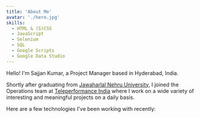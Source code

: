 ```yaml
---
title: 'About Me'
avatar: './hero.jpg'
skills:
  - HTML & (S)CSS
  - JavaScript
  - Selenium
  - SQL
  - Google Scripts
  - Google Data Studio
---
```


Hello! I'm Sajjan Kumar, a Project Manager based in Hyderabad, India.

Shortly after graduating from [Jawaharlal Nehru University](https://jntuh.ac.in//), I joined the Operations team at [Teleperformance India](https://www.teleperformance.com/en-us/) where I work on a wide variety of interesting and meaningful projects on a daily basis.

Here are a few technologies I've been working with recently:
